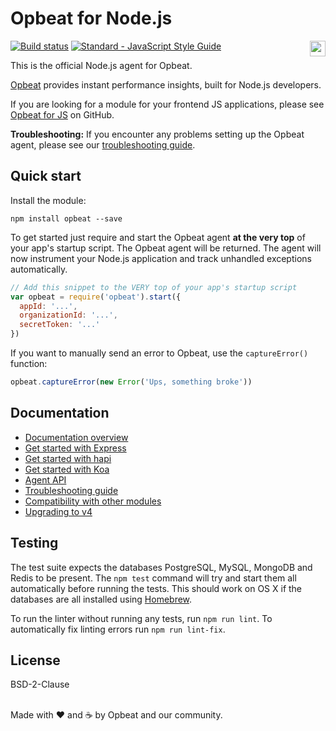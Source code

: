 # Opbeat for Node.js

[![Build status](https://travis-ci.org/opbeat/opbeat-node.svg?branch=master)](https://travis-ci.org/opbeat/opbeat-node)
[![Standard - JavaScript Style Guide](https://img.shields.io/badge/code%20style-standard-brightgreen.svg?style=flat)](https://github.com/feross/standard)
<a href="https://opbeat.com" title="Opbeat"><img src="http://opbeat-brand-assets.s3-website-us-east-1.amazonaws.com/svg/logo/logo.svg" align="right" height="25px"></a>

This is the official Node.js agent for Opbeat.

[Opbeat](https://opbeat.com/nodejs) provides instant performance insights, built for Node.js developers.

If you are looking for a module for your frontend JS applications, please see [Opbeat for JS](https://github.com/opbeat/opbeat-js) on GitHub.

**Troubleshooting:** If you encounter any problems setting up the Opbeat
agent, please see our [troubleshooting guide](https://opbeat.com/docs/articles/nodejs-agent-troubleshooting/).


## Quick start

Install the module:

```
npm install opbeat --save
```

To get started just require and start the Opbeat agent **at the very
top** of your app's startup script. The Opbeat agent will be returned. The
agent will now instrument your Node.js application and track unhandled
exceptions automatically.

```js
// Add this snippet to the VERY top of your app's startup script
var opbeat = require('opbeat').start({
  appId: '...',
  organizationId: '...',
  secretToken: '...'
})
```

If you want to manually send an error to Opbeat, use the
`captureError()` function:

```js
opbeat.captureError(new Error('Ups, something broke'))
```

## Documentation

- [Documentation overview](https://opbeat.com/docs/topics/node-js/)
- [Get started with Express](https://opbeat.com/docs/articles/get-started-with-express/)
- [Get started with hapi](https://opbeat.com/docs/articles/get-started-with-hapi/)
- [Get started with Koa](https://opbeat.com/docs/articles/get-started-with-koa/)
- [Agent API](https://opbeat.com/docs/articles/nodejs-agent-api/)
- [Troubleshooting guide](https://opbeat.com/docs/articles/nodejs-agent-troubleshooting/)
- [Compatibility with other modules](https://github.com/opbeat/opbeat-node/wiki/Compatibility-Guide)
- [Upgrading to v4](https://github.com/opbeat/opbeat-node/wiki/Upgrade-to-version-4.x)

## Testing

The test suite expects the databases PostgreSQL, MySQL, MongoDB and
Redis to be present. The `npm test` command will try and start them all
automatically before running the tests. This should work on OS X if the
databases are all installed using [Homebrew](http://brew.sh).

To run the linter without running any tests, run `npm run lint`. To
automatically fix linting errors run `npm run lint-fix`.

## License

BSD-2-Clause

<br>Made with ♥️ and ☕️ by Opbeat and our community.
